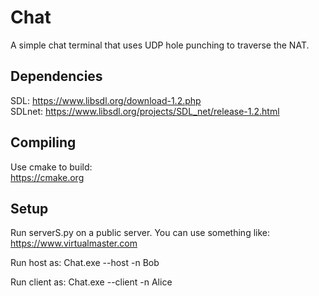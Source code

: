 # Chat
A simple chat terminal that uses UDP hole punching to traverse the NAT.

## Dependencies
SDL: https://www.libsdl.org/download-1.2.php  
SDLnet: https://www.libsdl.org/projects/SDL_net/release-1.2.html  

## Compiling
Use cmake to build:  
https://cmake.org

## Setup
Run serverS.py on a public server. You can use something like:  
https://www.virtualmaster.com

Run host as:
Chat.exe --host -n Bob

Run client as:
Chat.exe --client -n Alice

